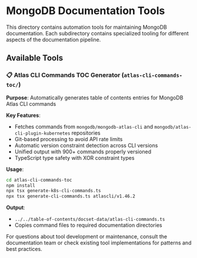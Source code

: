 # MongoDB Documentation Tools

This directory contains automation tools for maintaining MongoDB documentation. Each subdirectory contains specialized tooling for different aspects of the documentation pipeline.

## Available Tools

### 📋 Atlas CLI Commands TOC Generator (`atlas-cli-commands-toc/`)

**Purpose**: Automatically generates table of contents entries for MongoDB Atlas CLI commands

**Key Features**:
- Fetches commands from `mongodb/mongodb-atlas-cli` and `mongodb/atlas-cli-plugin-kubernetes` repositories
- Git-based processing to avoid API rate limits
- Automatic version constraint detection across CLI versions
- Unified output with 900+ commands properly versioned
- TypeScript type safety with XOR constraint types

**Usage**:
```bash
cd atlas-cli-commands-toc
npm install
npx tsx generate-k8s-cli-commands.ts
npx tsx generate-cli-commands.ts atlascli/v1.46.2
```

**Output**: 
- `../../table-of-contents/docset-data/atlas-cli-commands.ts`
- Copies command files to required documentation directories


For questions about tool development or maintenance, consult the documentation team or check existing tool implementations for patterns and best practices.
